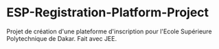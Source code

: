 # ESP-Registration-Platform-Project
Projet de création d'une plateforme d'inscription pour l'Ecole Supérieure Polytechnique de Dakar. 
Fait avec JEE.
